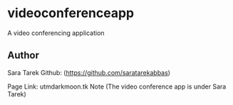 # videoconferenceapp
A video conferencing application

## Author
Sara Tarek
Github: (https://github.com/saratarekabbas)

Page Link: utmdarkmoon.tk
Note (The video conference app is under Sara Tarek)
